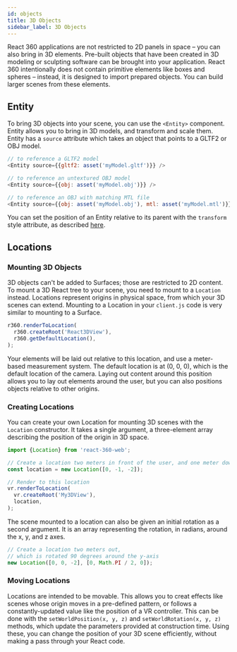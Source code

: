 ```yaml
---
id: objects
title: 3D Objects
sidebar_label: 3D Objects
---
```


React 360 applications are not restricted to 2D panels in space – you can also bring in 3D elements. Pre-built objects that have been created in 3D modeling or sculpting software can be brought into your application. React 360 intentionally does not contain primitive elements like boxes and spheres – instead, it is designed to import prepared objects. You can build larger scenes from these elements.

## Entity

To bring 3D objects into your scene, you can use the `<Entity>` component. Entity allows you to bring in 3D models, and transform and scale them. Entity has a `source` attribute which takes an object that points to a GLTF2 or OBJ model.

```js
// to reference a GLTF2 model
<Entity source={{gltf2: asset('myModel.gltf')}} />

// to reference an untextured OBJ model
<Entity source={{obj: asset('myModel.obj')}} />

// to reference an OBJ with matching MTL file
<Entity source={{obj: asset('myModel.obj'), mtl: asset('myModel.mtl')}} />
```

You can set the position of an Entity relative to its parent with the `transform` style attribute, as described [here](/react-360/docs/layout.html).

## Locations

### Mounting 3D Objects

3D objects can't be added to Surfaces; those are restricted to 2D content. To mount a 3D React tree to your scene, you need to mount to a `Location` instead. Locations represent origins in physical space, from which your 3D scenes can extend. Mounting to a Location in your `client.js` code is very similar to mounting to a Surface.

```js
r360.renderToLocation(
  r360.createRoot('React3DView'),
  r360.getDefaultLocation(),
);
```

Your elements will be laid out relative to this location, and use a meter-based measurement system. The default location is at (0, 0, 0), which is the default location of the camera. Laying out content around this position allows you to lay out elements around the user, but you can also positions objects relative to other origins.

### Creating Locations

You can create your own Location for mounting 3D scenes with the `Location` constructor. It takes a single argument, a three-element array describing the position of the origin in 3D space.

```js
import {Location} from 'react-360-web';

// Create a location two meters in front of the user, and one meter down
const location = new Location([0, -1, -2]);

// Render to this location
vr.renderToLocation(
  vr.createRoot('My3DView'),
  location,
);
```

The scene mounted to a location can also be given an initial rotation as a second argument. It is an array representing the rotation, in radians, around the x, y, and z axes.

```js
// Create a location two meters out,
// which is rotated 90 degrees around the y-axis
new Location([0, 0, -2], [0, Math.PI / 2, 0]);
```

### Moving Locations

Locations are intended to be movable. This allows you to creat effects like scenes whose origin moves in a pre-defined pattern, or follows a constantly-updated value like the position of a VR controller. This can be done with the `setWorldPosition(x, y, z)` and `setWorldRotation(x, y, z)` methods, which update the parameters provided at construction time. Using these, you can change the position of your 3D scene efficiently, without making a pass through your React code.

